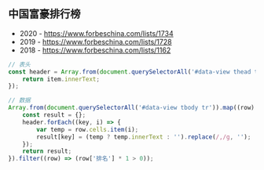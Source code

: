 ## 中国富豪排行榜

* 2020 - https://www.forbeschina.com/lists/1734
* 2019 - https://www.forbeschina.com/lists/1728
* 2018 - https://www.forbeschina.com/lists/1162


```js
// 表头
const header = Array.from(document.querySelectorAll('#data-view thead tr th')).map((item) => {
    return item.innerText;
});

// 数据
Array.from(document.querySelectorAll('#data-view tbody tr')).map((row) => { 
    const result = {}; 
    header.forEach((key, i) => {
        var temp = row.cells.item(i); 
        result[key] = (temp ? temp.innerText : '').replace(/,/g, ''); 
    });  
    return result; 
}).filter((row) => (row['排名'] * 1 > 0));
```